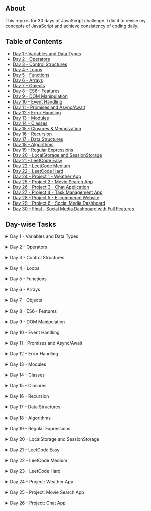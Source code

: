 ## About

This repo is for 30 days of JavaScript challenge. I did it to revise my concepts of JavaScript and achieve consistency of coding daily.

## Table of Contents

- [Day 1 - Variables and Data Types](#Day1)
- [Day 2 - Operators](#Day2)
- [Day 3 - Control Structures](#Day3)
- [Day 4 - Loops](#Day4)
- [Day 5 - Functions](#Day5)
- [Day 6 - Arrays](#Day6)
- [Day 7 - Objects](#Day7)
- [Day 8 - ES6+ Features](#Day8)
- [Day 9 - DOM Manipulation](#Day9)
- [Day 10 - Event Handling](#Day10)
- [Day 11 - Promises and Async/Await](#Day11)
- [Day 12 - Error Handling](#Day12)
- [Day 13 - Modules](#Day13)
- [Day 14 - Classes](#Day14)
- [Day 15 - Closures & Memoization](#Day15)
- [Day 16 - Recursion](#Day16)
- [Day 17 - Data Structures](#Day17)
- [Day 18 - Algorithms](#Day18)
- [Day 19 - Regular Expressions](#Day19)
- [Day 20 - LocalStorage and SessionStorage](#Day20)
- [Day 21 - LeetCode Easy](#Day21)
- [Day 22 - LeetCode Medium](#Day22)
- [Day 22 - LeetCode Hard](#Day23)
- [Day 24 - Project 1 - Weather App](#Day24)
- [Day 25 - Project 2 - Movie Search App](#Day25)
- [Day 26 - Project 3 - Chat Application](#Day26)
- [Day 27 - Project 4 - Task Management App](#Day27)
- [Day 28 - Project 5 - E-commerce Website](#Day28)
- [Day 29 - Project 6 - Social Media Dashboard](#Day29)
- [Day 30 - Final - Social Media Dashboard with Full Features](#Day30)

## Day-wise Tasks

<!-- DAY 1 -->
<details id="Day1">
  <summary>Day 1 - Variables and Data Types</summary>
  <div class="redactor-styles" id="learnyst-content">
   <h3 id="day-1-variables-and-data-types">Day 1: Variables and Data Types</h3> 
   <h4 id="tasks-activities-">Tasks/Activities:</h4> 
   <p><strong>Activity 1: Variable Declaration</strong></p> 
   <ul> 
    <li><strong>Task 1:</strong> Declare a variable using <code>var</code>, assign it a number, and log the value to the console.</li> 
    <li><strong>Task 2:</strong> Declare a variable using <code>let</code>, assign it a string, and log the value to the console.</li> 
   </ul> 
   <p><strong>Activity 2: Constant Declaration</strong></p> 
   <ul> 
    <li><strong>Task 3:</strong> Declare a variable using <code>const</code>, assign it a boolean value, and log the value to the console.</li> 
   </ul> 
   <p><strong>Activity 3: Data Types</strong></p> 
   <ul> 
    <li><strong>Task 4:</strong> Create variables of different data types (number, string, boolean, object, array) and log each variable's type using the <code>typeof</code> operator.</li> 
   </ul> 
   <p><strong>Activity 4: Reassigning Variables</strong></p> 
   <ul> 
    <li><strong>Task 5:</strong> Declare a variable using <code>let</code>, assign it an initial value, reassign a new value, and log both values to the console.</li> 
   </ul> 
   <p><strong>Activity 5: Understanding <code>const</code></strong></p> 
   <ul> 
    <li><strong>Task 6:</strong> Try reassigning a variable declared with <code>const</code> and observe the error.</li> 
   </ul> 
   <h4 id="feature-request-">Feature Request:</h4> 
   <ol> 
    <li><strong>Variable Types Console Log</strong>: Write a script that declares variables of different data types and logs both the value and type of each variable to the console.</li> 
    <li><strong>Reassignment Demo</strong>: Create a script that demonstrates the difference in behavior between <code>let</code> and <code>const</code> when it comes to reassignment.</li> 
   </ol> 
   <h4 id="achievement-">Achievement:</h4> 
   <p>By the end of these activities, you will:</p> 
   <ul> 
    <li>Know how to declare variables using <code>var</code>, <code>let</code>, and <code>const</code>.</li> 
    <li>Understand the different data types in JavaScript.</li> 
    <li>Be able to use the <code>typeof</code> operator to identify the data type of a variable.</li> 
    <li>Understand the concept of variable reassignment and the immutability of <code>const</code> variables.</li> 
   </ul>
  </div>
</details>

<br>

<!-- DAY 2 -->
<details id="Day2">
<summary> Day 2 - Operators</summary>
<div class="redactor-styles" id="learnyst-content">
   <h3 id="day-2-operators">Day 2: Operators</h3> 
   <h4 id="tasks-activities-">Tasks/Activities:</h4> 
   <p><strong>Activity 1: Arithmetic Operations</strong></p> 
   <ul> 
    <li><strong>Task 1:</strong> Write a program to add two numbers and log the result to the console.</li> 
    <li><strong>Task 2:</strong> Write a program to subtract two numbers and log the result to the console.</li> 
    <li><strong>Task 3:</strong> Write a program to multiply two numbers and log the result to the console.</li> 
    <li><strong>Task 4:</strong> Write a program to divide two numbers and log the result to the console.</li> 
    <li><strong>Task 5:</strong> Write a program to find the remainder when one number is divided by another and log the result to the console.</li> 
   </ul> 
   <p><strong>Activity 2: Assignment Operators</strong></p> 
   <ul> 
    <li><strong>Task 6:</strong> Use the <code>+=</code> operator to add a number to a variable and log the result to the console.</li> 
    <li><strong>Task 7:</strong> Use the <code>-=</code> operator to subtract a number from a variable and log the result to the console.</li> 
   </ul> 
   <p><strong>Activity 3: Comparison Operators</strong></p> 
   <ul> 
    <li><strong>Task 8:</strong> Write a program to compare two numbers using <code>&gt;</code> and <code>&lt;</code> and log the result to the console.</li> 
    <li><strong>Task 9:</strong> Write a program to compare two numbers using <code>&gt;=</code> and <code>&lt;=</code> and log the result to the console.</li> 
    <li><strong>Task 10:</strong> Write a program to compare two numbers using <code>==</code> and <code>===</code> and log the result to the console.</li> 
   </ul> 
   <p><strong>Activity 4: Logical Operators</strong></p> 
   <ul> 
    <li><strong>Task 11:</strong> Write a program that uses the <code>&amp;&amp;</code> operator to combine two conditions and log the result to the console.</li> 
    <li><strong>Task 12:</strong> Write a program that uses the <code>||</code> operator to combine two conditions and log the result to the console.</li> 
    <li><strong>Task 13:</strong> Write a program that uses the <code>!</code> operator to negate a condition and log the result to the console.</li> 
   </ul> 
   <p><strong>Activity 5: Ternary Operator</strong></p> 
   <ul> 
    <li><strong>Task 14:</strong> Write a program that uses the ternary operator to check if a number is positive or negative and log the result to the console.</li> 
   </ul> 
   <h4 id="feature-request-">Feature Request:</h4> 
   <ol> 
    <li><strong>Arithmetic Operations Script</strong>: Write a script that performs basic arithmetic operations (addition, subtraction, multiplication, division, remainder) on two numbers and logs the results.</li> 
    <li><strong>Comparison and Logical Operators Script</strong>: Create a script that compares two numbers using different comparison operators and combines conditions using logical operators, logging the results.</li> 
    <li><strong>Ternary Operator Script</strong>: Write a script that uses the ternary operator to determine if a number is positive or negative and logs the result.</li> 
   </ol> 
   <h4 id="achievement-">Achievement:</h4> 
   <p>By the end of these activities, students will:</p> 
   <ul> 
    <li>Understand and use arithmetic operators to perform basic calculations.</li> 
    <li>Use assignment operators to modify variable values.</li> 
    <li>Compare values using comparison operators.</li> 
    <li>Combine conditions using logical operators.</li> 
    <li>Use the ternary operator for concise conditional expressions.</li> 
   </ul>
  </div>
  </details>

<br>

<!-- DAY 3 -->
<details id="Day3">
<summary> Day 3 - Control Structures</summary>
<div class="redactor-styles" id="learnyst-content">
   <h3 id="day-3-control-structures">Day 3: Control Structures</h3> 
   <h4 id="tasks-activities-">Tasks/Activities:</h4> 
   <p><strong>Activity 1: If-Else Statements</strong></p> 
   <ul> 
    <li><strong>Task 1:</strong> Write a program to check if a number is positive, negative, or zero, and log the result to the console.</li> 
    <li><strong>Task 2:</strong> Write a program to check if a person is eligible to vote (age &gt;= 18) and log the result to the console.</li> 
   </ul> 
   <p><strong>Activity 2: Nested If-Else Statements</strong></p> 
   <ul> 
    <li><strong>Task 3:</strong> Write a program to find the largest of three numbers using nested if-else statements.</li> 
   </ul> 
   <p><strong>Activity 3: Switch Case</strong></p> 
   <ul> 
    <li><strong>Task 4:</strong> Write a program that uses a switch case to determine the day of the week based on a number (1-7) and log the day name to the console.</li> 
    <li><strong>Task 5:</strong> Write a program that uses a switch case to assign a grade ('A', 'B', 'C', 'D', 'F') based on a score and log the grade to the console.</li> 
   </ul> 
   <p><strong>Activity 4: Conditional (Ternary) Operator</strong></p> 
   <ul> 
    <li><strong>Task 6:</strong> Write a program that uses the ternary operator to check if a number is even or odd and log the result to the console.</li> 
   </ul> 
   <p><strong>Activity 5: Combining Conditions</strong></p> 
   <ul> 
    <li><strong>Task 7:</strong> Write a program to check if a year is a leap year using multiple conditions (divisible by 4, but not 100 unless also divisible by 400) and log the result to the console.</li> 
   </ul> 
   <h4 id="feature-request-">Feature Request:</h4> 
   <ol> 
    <li><strong>Number Check Script</strong>: Write a script that checks if a number is positive, negative, or zero using if-else statements and logs the result.</li> 
    <li><strong>Voting Eligibility Script</strong>: Create a script to check if a person is eligible to vote based on their age and log the result.</li> 
    <li><strong>Day of the Week Script</strong>: Write a script that uses a switch case to determine the day of the week based on a number (1-7) and logs the day name.</li> 
    <li><strong>Grade Assignment Script</strong>: Create a script that uses a switch case to assign a grade based on a score and logs the grade.</li> 
    <li><strong>Leap Year Check Script</strong>: Write a script that checks if a year is a leap year using multiple conditions and logs the result.</li> 
   </ol> 
   <h4 id="achievement-">Achievement:</h4> 
   <p>By the end of these activities, students will:</p> 
   <ul> 
    <li>Implement and understand basic if-else control flow.</li> 
    <li>Use nested if-else statements to handle multiple conditions.</li> 
    <li>Utilize switch cases for control flow based on specific values.</li> 
    <li>Apply the ternary operator for concise condition checking.</li> 
    <li>Combine multiple conditions to solve more complex problems.</li> 
   </ul>
   <p></p>
  </div>
  </details>

<br>

  <!-- day 4 -->
<details id="Day4">
<summary> Day 4 - Loops</summary>

<div>
   <h3 id="day-4-loops">Day 4: Loops</h3> 
   <h4 id="tasks-activities-">Tasks/Activities:</h4> 
   <p><strong>Activity 1: For Loop</strong></p> 
   <ul> 
    <li><strong>Task 1:</strong> Write a program to print numbers from 1 to 10 using a for loop.</li> 
    <li><strong>Task 2:</strong> Write a program to print the multiplication table of 5 using a for loop.</li> 
   </ul> 
   <p><strong>Activity 2: While Loop</strong></p> 
   <ul> 
    <li><strong>Task 3:</strong> Write a program to calculate the sum of numbers from 1 to 10 using a while loop.</li> 
    <li><strong>Task 4:</strong> Write a program to print numbers from 10 to 1 using a while loop.</li> 
   </ul> 
   <p><strong>Activity 3: Do...While Loop</strong></p> 
   <ul> 
    <li><strong>Task 5:</strong> Write a program to print numbers from 1 to 5 using a do...while loop.</li> 
    <li><strong>Task 6:</strong> Write a program to calculate the factorial of a number using a do...while loop.</li> 
   </ul> 
   <p><strong>Activity 4: Nested Loops</strong></p> 
   <ul> 
    <li><strong>Task 7:</strong> Write a program to print a pattern using nested for loops:<code> </code></li> 
   </ul>
   <p>(ignore color)</p>
   <figure>
    <img src="./rsrc/Screenshot_2024-07-10_at_3.20.39 PM.png" id="826" data-image="826">
   </figure> 
   <p><strong>Activity 5: Loop Control Statements</strong></p> 
   <ul> 
    <li><strong>Task 8:</strong> Write a program to print numbers from 1 to 10, but skip the number 5 using the <code>continue</code> statement.</li> 
    <li><strong>Task 9:</strong> Write a program to print numbers from 1 to 10, but stop the loop when the number is 7 using the <code>break</code> statement.</li> 
   </ul> 
   <h4 id="feature-request-">Feature Request:</h4> 
   <ol> 
    <li><strong>Number Printing Script</strong>: Write a script that prints numbers from 1 to 10 using a for loop and a while loop.</li> 
    <li><strong>Multiplication Table Script</strong>: Create a script that prints the multiplication table of 5 using a for loop.</li> 
    <li><strong>Pattern Printing Script</strong>: Write a script that prints a pattern of stars using nested loops.</li> 
    <li><strong>Sum Calculation Script</strong>: Write a script that calculates the sum of numbers from 1 to 10 using a while loop.</li> 
    <li><strong>Factorial Calculation Script</strong>: Create a script that calculates the factorial of a number using a do...while loop.</li> 
   </ol> 
   <h4 id="achievement-">Achievement:</h4> 
   <p>By the end of these activities, students will:</p> 
   <ul> 
    <li>Understand and use for loops to iterate over a sequence of numbers.</li> 
    <li>Utilize while loops for iteration based on a condition.</li> 
    <li>Apply do...while loops to ensure the loop body is executed at least once.</li> 
    <li>Implement nested loops to solve more complex problems.</li> 
    <li>Use loop control statements (<code>break</code> and <code>continue</code>) to control the flow of loops.</li> 
   </ul>
  </div>
  </details>

<br>

<!-- day 5 -->
<details id="Day5">
  <summary>Day 5 - Functions</summary>
  <div>
   <h3 id="day-5-functions">Day 5: Functions</h3> 
   <h4 id="tasks-activities-">Tasks/Activities:</h4> 
   <p><strong>Activity 1: Function Declaration</strong></p> 
   <ul> 
    <li><strong>Task 1:</strong> Write a function to check if a number is even or odd and log the result to the console.</li> 
    <li><strong>Task 2:</strong> Write a function to calculate the square of a number and return the result.</li> 
   </ul> 
   <p><strong>Activity 2: Function Expression</strong></p> 
   <ul> 
    <li><strong>Task 3:</strong> Write a function expression to find the maximum of two numbers and log the result to the console.</li> 
    <li><strong>Task 4:</strong> Write a function expression to concatenate two strings and return the result.</li> 
   </ul> 
   <p><strong>Activity 3: Arrow Functions</strong></p> 
   <ul> 
    <li><strong>Task 5:</strong> Write an arrow function to calculate the sum of two numbers and return the result.</li> 
    <li><strong>Task 6:</strong> Write an arrow function to check if a string contains a specific character and return a boolean value.</li> 
   </ul> 
   <p><strong>Activity 4: Function Parameters and Default Values</strong></p> 
   <ul> 
    <li><strong>Task 7:</strong> Write a function that takes two parameters and returns their product. Provide a default value for the second parameter.</li> 
    <li><strong>Task 8:</strong> Write a function that takes a person's name and age and returns a greeting message. Provide a default value for the age.</li> 
   </ul> 
   <p><strong>Activity 5: Higher-Order Functions</strong></p> 
   <ul> 
    <li><strong>Task 9:</strong> Write a higher-order function that takes a function and a number, and calls the function that many times.</li> 
    <li><strong>Task 10:</strong> Write a higher-order function that takes two functions and a value, applies the first function to the value, and then applies the second function to the result.</li> 
   </ul> 
   <h4 id="feature-request-">Feature Request:</h4> 
   <ol> 
    <li><strong>Even or Odd Function Script</strong>: Write a script that includes a function to check if a number is even or odd and logs the result.</li> 
    <li><strong>Square Calculation Function Script</strong>: Create a script that includes a function to calculate the square of a number and returns the result.</li> 
    <li><strong>Concatenation Function Script</strong>: Write a script that includes a function expression to concatenate two strings and returns the result.</li> 
    <li><strong>Sum Calculation Arrow Function Script</strong>: Create a script that includes an arrow function to calculate the sum of two numbers and returns the result.</li> 
    <li><strong>Higher-Order Function Script</strong>: Write a script that includes a higher-order function to apply a given function multiple times.</li> 
   </ol> 
   <h4 id="achievement-">Achievement:</h4> 
   <p>By the end of these activities, students will:</p> 
   <ul> 
    <li>Understand and define functions using function declarations, expressions, and arrow functions.</li> 
    <li>Use function parameters and default values effectively.</li> 
    <li>Create and utilize higher-order functions.</li> 
    <li>Apply functions to solve common problems and perform calculations.</li> 
    <li>Enhance code reusability and organization using functions.</li> 
   </ul>
  </div>
</details>

<br>

<details id="Day6">
<summary>Day 6 - Arrays</summary>
<div>
   <h3 id="day-6-arrays">Day 6: Arrays</h3> 
   <h4 id="tasks-activities-">Tasks/Activities:</h4> 
   <p><strong>Activity 1: Array Creation and Access</strong></p> 
   <ul> 
    <li><strong>Task 1:</strong> Create an array of numbers from 1 to 5 and log the array to the console.</li> 
    <li><strong>Task 2:</strong> Access the first and last elements of the array and log them to the console.</li> 
   </ul> 
   <p><strong>Activity 2: Array Methods (Basic)</strong></p> 
   <ul> 
    <li><strong>Task 3:</strong> Use the <code>push</code> method to add a new number to the end of the array and log the updated array.</li> 
    <li><strong>Task 4:</strong> Use the <code>pop</code> method to remove the last element from the array and log the updated array.</li> 
    <li><strong>Task 5:</strong> Use the <code>shift</code> method to remove the first element from the array and log the updated array.</li> 
    <li><strong>Task 6:</strong> Use the <code>unshift</code> method to add a new number to the beginning of the array and log the updated array.</li> 
   </ul> 
   <p><strong>Activity 3: Array Methods (Intermediate)</strong></p> 
   <ul> 
    <li><strong>Task 7:</strong> Use the <code>map</code> method to create a new array where each number is doubled and log the new array.</li> 
    <li><strong>Task 8:</strong> Use the <code>filter</code> method to create a new array with only even numbers and log the new array.</li> 
    <li><strong>Task 9:</strong> Use the <code>reduce</code> method to calculate the sum of all numbers in the array and log the result.</li> 
   </ul> 
   <p><strong>Activity 4: Array Iteration</strong></p> 
   <ul> 
    <li><strong>Task 10:</strong> Use a <code>for</code> loop to iterate over the array and log each element to the console.</li> 
    <li><strong>Task 11:</strong> Use the <code>forEach</code> method to iterate over the array and log each element to the console.</li> 
   </ul> 
   <p><strong>Activity 5: Multi-dimensional Arrays</strong></p> 
   <ul> 
    <li><strong>Task 12:</strong> Create a two-dimensional array (matrix) and log the entire array to the console.</li> 
    <li><strong>Task 13:</strong> Access and log a specific element from the two-dimensional array.</li> 
   </ul> 
   <h4 id="feature-request-">Feature Request:</h4> 
   <ol> 
    <li><strong>Array Manipulation Script</strong>: Write a script that demonstrates the creation of an array, adding and removing elements using <code>push</code>, <code>pop</code>, <code>shift</code>, and <code>unshift</code> methods.</li> 
    <li><strong>Array Transformation Script</strong>: Create a script that uses <code>map</code>, <code>filter</code>, and <code>reduce</code> methods to transform and aggregate array data.</li> 
    <li><strong>Array Iteration Script</strong>: Write a script that iterates over an array using both <code>for</code> loop and <code>forEach</code> method and logs each element.</li> 
    <li><strong>Two-dimensional Array Script</strong>: Create a script that demonstrates the creation and manipulation of a two-dimensional array.</li> 
   </ol> 
   <h4 id="achievement-">Achievement:</h4> 
   <p>By the end of these activities, students will:</p> 
   <ul> 
    <li>Create and manipulate arrays using various methods.</li> 
    <li>Transform and aggregate array data using <code>map</code>, <code>filter</code>, and <code>reduce</code>.</li> 
    <li>Iterate over arrays using loops and iteration methods.</li> 
    <li>Understand and work with multi-dimensional arrays.</li> 
   </ul>
  </div>
  </details>

<br>
  <!-- day 7 -->
  <details id="Day7">
    <summary>Day 7 - Objects</summary>
    <div>
   <h3 id="day-7-objects">Day 7: Objects</h3> 
   <h4 id="tasks-activities-">Tasks/Activities:</h4> 
   <p><strong>Activity 1: Object Creation and Access</strong></p> 
   <ul> 
    <li><strong>Task 1:</strong> Create an object representing a book with properties like title, author, and year, and log the object to the console.</li> 
    <li><strong>Task 2:</strong> Access and log the title and author properties of the book object.</li> 
   </ul> 
   <p><strong>Activity 2: Object Methods</strong></p> 
   <ul> 
    <li><strong>Task 3:</strong> Add a method to the book object that returns a string with the book's title and author, and log the result of calling this method.</li> 
    <li><strong>Task 4:</strong> Add a method to the book object that takes a parameter (year) and updates the book's year property, then log the updated object.</li> 
   </ul> 
   <p><strong>Activity 3: Nested Objects</strong></p> 
   <ul> 
    <li><strong>Task 5:</strong> Create a nested object representing a library with properties like name and books (an array of book objects), and log the library object to the console.</li> 
    <li><strong>Task 6:</strong> Access and log the name of the library and the titles of all the books in the library.</li> 
   </ul> 
   <p><strong>Activity 4: The <code>this</code> Keyword</strong></p> 
   <ul> 
    <li><strong>Task 7:</strong> Add a method to the book object that uses the <code>this</code> keyword to return a string with the book's title and year, and log the result of calling this method.</li> 
   </ul> 
   <p><strong>Activity 5: Object Iteration</strong></p> 
   <ul> 
    <li><strong>Task 8:</strong> Use a <code>for...in</code> loop to iterate over the properties of the book object and log each property and its value.</li> 
    <li><strong>Task 9:</strong> Use <code>Object.keys</code> and <code>Object.values</code> methods to log all the keys and values of the book object.</li> 
   </ul> 
   <h4 id="feature-request-">Feature Request:</h4> 
   <ol> 
    <li><strong>Book Object Script</strong>: Write a script that creates a book object, adds methods to it, and logs its properties and method results.</li> 
    <li><strong>Library Object Script</strong>: Create a script that defines a library object containing an array of book objects and logs the library's details.</li> 
    <li><strong>Object Iteration Script</strong>: Write a script that demonstrates iterating over an object's properties using <code>for...in</code> loop and <code>Object.keys</code>/<code>Object.values</code>.</li> 
   </ol> 
   <h4 id="achievement-">Achievement:</h4> 
   <p>By the end of these activities, students will:</p> 
   <ul> 
    <li>Create and manipulate objects with properties and methods.</li> 
    <li>Understand and use the <code>this</code> keyword in object methods.</li> 
    <li>Work with nested objects and arrays of objects.</li> 
    <li>Iterate over an object's properties using loops and built-in methods.</li> 
   </ul>
  </div>
  </details>

  <br>
<!-- Day 8 -->
  <details id="Day8">
  <summary> Day 8 - ES6+ Features</summary>
  <div>
   <h3 id="day-8-es6-features">Day 8: ES6+ Features</h3> 
   <h4 id="tasks-activities-">Tasks/Activities:</h4> 
   <p><strong>Activity 1: Template Literals</strong></p> 
   <ul> 
    <li><strong>Task 1:</strong> Use template literals to create a string that includes variables for a person's name and age, and log the string to the console.</li> 
    <li><strong>Task 2:</strong> Create a multi-line string using template literals and log it to the console.</li> 
   </ul> 
   <p><strong>Activity 2: Destructuring</strong></p> 
   <ul> 
    <li><strong>Task 3:</strong> Use array destructuring to extract the first and second elements from an array of numbers and log them to the console.</li> 
    <li><strong>Task 4:</strong> Use object destructuring to extract the title and author from a book object and log them to the console.</li> 
   </ul> 
   <p><strong>Activity 3: Spread and Rest Operators</strong></p> 
   <ul> 
    <li><strong>Task 5:</strong> Use the spread operator to create a new array that includes all elements of an existing array plus additional elements, and log the new array to the console.</li> 
    <li><strong>Task 6:</strong> Use the rest operator in a function to accept an arbitrary number of arguments, sum them, and return the result.</li> 
   </ul> 
   <p><strong>Activity 4: Default Parameters</strong></p> 
   <ul> 
    <li><strong>Task 7:</strong> Write a function that takes two parameters and returns their product, with the second parameter having a default value of 1. Log the result of calling this function with and without the second parameter.</li> 
   </ul> 
   <p><strong>Activity 5: Enhanced Object Literals</strong></p> 
   <ul> 
    <li><strong>Task 8:</strong> Use enhanced object literals to create an object with methods and properties, and log the object to the console.</li> 
    <li><strong>Task 9:</strong> Create an object with computed property names based on variables and log the object to the console.</li> 
   </ul> 
   <h4 id="feature-request-">Feature Request:</h4> 
   <ol> 
    <li><strong>Template Literals Script</strong>: Write a script that demonstrates the use of template literals to create and log strings with embedded variables and multi-line strings.</li> 
    <li><strong>Destructuring Script</strong>: Create a script that uses array and object destructuring to extract values and log them.</li> 
    <li><strong>Spread and Rest Operators Script</strong>: Write a script that demonstrates the use of the spread operator to combine arrays and the rest operator to handle multiple function arguments.</li> 
    <li><strong>Default Parameters Script</strong>: Create a script that defines a function with default parameters and logs the results of calling it with different arguments.</li> 
    <li><strong>Enhanced Object Literals Script</strong>: Write a script that uses enhanced object literals to create and log an object with methods and computed property names.</li> 
   </ol> 
   <h4 id="achievement-">Achievement:</h4> 
   <p>By the end of these activities, students will:</p> 
   <ul> 
    <li>Understand and use template literals for string interpolation and multi-line strings.</li> 
    <li>Apply destructuring to extract values from arrays and objects.</li> 
    <li>Utilize spread and rest operators for array manipulation and function arguments.</li> 
    <li>Define functions with default parameters.</li> 
    <li>Create objects using enhanced object literals, including methods and computed property names.</li> 
   </ul>
  </div>
  </details>

<!-- day 9 -->
<br>
<details id="Day9">
<summary>Day 9 - DOM Manipulation</summary>
<div>
   <h3>Day 9: DOM Manipulation</h3> 
   <h4>Tasks/Activities:</h4> 
   <p><strong>Activity 1: Selecting and Manipulating Elements</strong></p> 
   <ul> 
    <li><strong>Task 1:</strong> Select an HTML element by its ID and change its text content.</li> 
    <li><strong>Task 2:</strong> Select an HTML element by its class and change its background color.</li> 
   </ul> 
   <p><strong>Activity 2: Creating and Appending Elements</strong></p> 
   <ul> 
    <li><strong>Task 3:</strong> Create a new <code>div</code> element with some text content and append it to the body.</li> 
    <li><strong>Task 4:</strong> Create a new <code>li</code> element and add it to an existing <code>ul</code> list.</li> 
   </ul> 
   <p><strong>Activity 3: Removing Elements</strong></p> 
   <ul> 
    <li><strong>Task 5:</strong> Select an HTML element and remove it from the DOM.</li> 
    <li><strong>Task 6:</strong> Remove the last child of a specific HTML element.</li> 
   </ul> 
   <p><strong>Activity 4: Modifying Attributes and Classes</strong></p> 
   <ul> 
    <li><strong>Task 7:</strong> Select an HTML element and change one of its attributes (e.g., <code>src</code> of an <code>img</code> tag).</li> 
    <li><strong>Task 8:</strong> Add and remove a CSS class to/from an HTML element.</li> 
   </ul> 
   <p><strong>Activity 5: Event Handling</strong></p> 
   <ul> 
    <li><strong>Task 9:</strong> Add a click event listener to a button that changes the text content of a paragraph.</li> 
    <li><strong>Task 10:</strong> Add a mouseover event listener to an element that changes its border color.</li> 
   </ul> 
   <h4 id="feature-request-">Feature Request:</h4> 
   <ol> 
    <li><strong>Text Content Manipulation Script</strong>: Write a script that selects an HTML element by its ID and changes its text content.</li> 
    <li><strong>Element Creation Script</strong>: Create a script that demonstrates creating a new <code>div</code> element and appending it to the body.</li> 
    <li><strong>Element Removal Script</strong>: Write a script that selects an HTML element and removes it from the DOM.</li> 
    <li><strong>Attribute Modification Script</strong>: Create a script that changes the attributes of an HTML element.</li> 
    <li><strong>Event Handling Script</strong>: Write a script that adds event listeners to HTML elements to change their content or style based on user interactions.</li> 
   </ol> 
   <h4 id="achievement-">Achievement:</h4> 
   <p>By the end of these activities, students will:</p> 
   <ul> 
    <li>Select and manipulate DOM elements using JavaScript.</li> 
    <li>Create and append new elements to the DOM.</li> 
    <li>Remove elements from the DOM.</li> 
    <li>Modify attributes and classes of HTML elements.</li> 
    <li>Add and handle events to make web pages interactive.</li> 
   </ul>
  </div>
</details>

<br>

<!-- Day 10 -->
<details id="Day10">
<summary>Day 10 - Event Handling</summary>
<div>
   <h3 id="day-10-event-handling">Day 10: Event Handling</h3> 
   <h4 id="tasks-activities-">Tasks/Activities:</h4> 
   <p><strong>Activity 1: Basic Event Handling</strong></p> 
   <ul> 
    <li><strong>Task 1:</strong> Add a click event listener to a button that changes the text content of a paragraph.</li> 
    <li><strong>Task 2:</strong> Add a double-click event listener to an image that toggles its visibility.</li> 
   </ul> 
   <p><strong>Activity 2: Mouse Events</strong></p> 
   <ul> 
    <li><strong>Task 3:</strong> Add a mouseover event listener to an element that changes its background color.</li> 
    <li><strong>Task 4:</strong> Add a mouseout event listener to an element that resets its background color.</li> 
   </ul> 
   <p><strong>Activity 3: Keyboard Events</strong></p> 
   <ul> 
    <li><strong>Task 5:</strong> Add a keydown event listener to an input field that logs the key pressed to the console.</li> 
    <li><strong>Task 6:</strong> Add a keyup event listener to an input field that displays the current value in a paragraph.</li> 
   </ul> 
   <p><strong>Activity 4: Form Events</strong></p> 
   <ul> 
    <li><strong>Task 7:</strong> Add a submit event listener to a form that prevents the default submission and logs the form data to the console.</li> 
    <li><strong>Task 8:</strong> Add a change event listener to a select dropdown that displays the selected value in a paragraph.</li> 
   </ul> 
   <p><strong>Activity 5: Event Delegation</strong></p> 
   <ul> 
    <li><strong>Task 9:</strong> Add a click event listener to a list that logs the text content of the clicked list item using event delegation.</li> 
    <li><strong>Task 10:</strong> Add an event listener to a parent element that listens for events from dynamically added child elements.</li> 
   </ul> 
   <h4 id="feature-request-">Feature Request:</h4> 
   <ol> 
    <li><strong>Click Event Script</strong>: Write a script that adds a click event listener to a button to change the text content of a paragraph.</li> 
    <li><strong>Mouse Events Script</strong>: Create a script that handles mouseover and mouseout events to change the background color of an element.</li> 
    <li><strong>Keyboard Events Script</strong>: Write a script that logs key presses and displays input field values using keydown and keyup event listeners.</li> 
    <li><strong>Form Events Script</strong>: Create a script that handles form submission and change events on a select dropdown.</li> 
    <li><strong>Event Delegation Script</strong>: Write a script that demonstrates event delegation by handling events on dynamically added child elements.</li> 
   </ol> 
   <h4 id="achievement-">Achievement:</h4> 
   <p>By the end of these activities, students will:</p> 
   <ul> 
    <li>Add and handle basic events like click, double-click, mouseover, mouseout, keydown, and keyup.</li> 
    <li>Understand and handle form events.</li> 
    <li>Implement event delegation to manage events on dynamically added elements.</li> 
    <li>Make web pages interactive by responding to various user actions.</li> 
   </ul>
  </div>
</details>

<br>

<!-- day 11 -->
<details id="Day11">
<summary>Day 11 - Promises and Async/Await</summary>
<div>
   <h3 id="day-11-promises-and-async-await">Day 11: Promises and Async/Await</h3> 
   <h4 id="tasks-activities-">Tasks/Activities:</h4> 
   <p><strong>Activity 1: Understanding Promises</strong></p> 
   <ul> 
    <li><strong>Task 1:</strong> Create a promise that resolves with a message after a 2-second timeout and log the message to the console.</li> 
    <li><strong>Task 2:</strong> Create a promise that rejects with an error message after a 2-second timeout and handle the error using <code>.catch()</code>.</li> 
   </ul> 
   <p><strong>Activity 2: Chaining Promises</strong></p> 
   <ul> 
    <li><strong>Task 3:</strong> Create a sequence of promises that simulate fetching data from a server. Chain the promises to log messages in a specific order.</li> 
   </ul> 
   <p><strong>Activity 3: Using Async/Await</strong></p> 
   <ul> 
    <li><strong>Task 4:</strong> Write an async function that waits for a promise to resolve and then logs the resolved value.</li> 
    <li><strong>Task 5:</strong> Write an async function that handles a rejected promise using try-catch and logs the error message.</li> 
   </ul> 
   <p><strong>Activity 4: Fetching Data from an API</strong></p> 
   <ul> 
    <li><strong>Task 6:</strong> Use the <code>fetch</code> API to get data from a public API and log the response data to the console using promises.</li> 
    <li><strong>Task 7:</strong> Use the <code>fetch</code> API to get data from a public API and log the response data to the console using async/await.</li> 
   </ul> 
   <p><strong>Activity 5: Concurrent Promises</strong></p> 
   <ul> 
    <li><strong>Task 8:</strong> Use <code>Promise.all</code> to wait for multiple promises to resolve and then log all their values.</li> 
    <li><strong>Task 9:</strong> Use <code>Promise.race</code> to log the value of the first promise that resolves among multiple promises.</li> 
   </ul> 
   <h4 id="feature-request-">Feature Request:</h4> 
   <ol> 
    <li><strong>Promise Creation Script</strong>: Write a script that demonstrates creating and handling promises, including both resolved and rejected states.</li> 
    <li><strong>Promise Chaining Script</strong>: Create a script that chains multiple promises and logs messages in a specific sequence.</li> 
    <li><strong>Async/Await Script</strong>: Write a script that uses async/await to handle promises and includes error handling with try-catch.</li> 
    <li><strong>API Fetch Script</strong>: Create a script that fetches data from a public API using both promises and async/await, and logs the response data.</li> 
    <li><strong>Concurrent Promises Script</strong>: Write a script that uses <code>Promise.all</code> and <code>Promise.race</code> to handle multiple promises concurrently and logs the results.</li> 
   </ol> 
   <h4 id="achievement-">Achievement:</h4> 
   <p>By the end of these activities, students will:</p> 
   <ul> 
    <li>Understand and create promises, including handling resolved and rejected states.</li> 
    <li>Chain multiple promises to perform sequential asynchronous operations.</li> 
    <li>Use async/await to handle asynchronous code more readably.</li> 
    <li>Fetch data from public APIs using both promises and async/await.</li> 
    <li>Manage multiple concurrent promises using <code>Promise.all</code> and <code>Promise.race</code>.</li> 
   </ul>
  </div>
  </details>

<br>
<!-- day 12 -->
<details id="Day12">
<summary>Day 12 - Error Handling</summary>
<div class="redactor-styles" id="learnyst-content">
   <h3 id="day-12-error-handling">Day 12: Error Handling</h3> 
   <h4 id="tasks-activities-">Tasks/Activities:</h4> 
   <p><strong>Activity 1: Basic Error Handling with Try-Catch</strong></p> 
   <ul> 
    <li><strong>Task 1:</strong> Write a function that intentionally throws an error and use a try-catch block to handle the error and log an appropriate message to the console.</li> 
    <li><strong>Task 2:</strong> Create a function that divides two numbers and throws an error if the denominator is zero. Use a try-catch block to handle this error.</li> 
   </ul> 
   <p><strong>Activity 2: Finally Block</strong></p> 
   <ul> 
    <li><strong>Task 3:</strong> Write a script that includes a try-catch block and a finally block. Log messages in the try, catch, and finally blocks to observe the execution flow.</li> 
   </ul> 
   <p><strong>Activity 3: Custom Error Objects</strong></p> 
   <ul> 
    <li><strong>Task 4:</strong> Create a custom error class that extends the built-in Error class. Throw an instance of this custom error in a function and handle it using a try-catch block.</li> 
    <li><strong>Task 5:</strong> Write a function that validates user input (e.g., checking if a string is not empty) and throws a custom error if the validation fails. Handle the custom error using a try-catch block.</li> 
   </ul> 
   <p><strong>Activity 4: Error Handling in Promises</strong></p> 
   <ul> 
    <li><strong>Task 6:</strong> Create a promise that randomly resolves or rejects. Use <code>.catch()</code> to handle the rejection and log an appropriate message to the console.</li> 
    <li><strong>Task 7:</strong> Use try-catch within an async function to handle errors from a promise that randomly resolves or rejects, and log the error message.</li> 
   </ul> 
   <p><strong>Activity 5: Graceful Error Handling in Fetch</strong></p> 
   <ul> 
    <li><strong>Task 8:</strong> Use the <code>fetch</code> API to request data from an invalid URL and handle the error using <code>.catch()</code>. Log an appropriate error message to the console.</li> 
    <li><strong>Task 9:</strong> Use the <code>fetch</code> API to request data from an invalid URL within an async function and handle the error using try-catch. Log an appropriate error message.</li> 
   </ul> 
   <h4 id="feature-request-">Feature Request:</h4> 
   <ol> 
    <li><strong>Basic Error Handling Script</strong>: Write a script that demonstrates basic error handling using try-catch and finally blocks.</li> 
    <li><strong>Custom Error Script</strong>: Create a script that defines and throws custom errors, handling them with try-catch blocks.</li> 
    <li><strong>Promise Error Handling Script</strong>: Write a script that handles errors in promises using <code>.catch()</code> and try-catch within async functions.</li> 
    <li><strong>Fetch Error Handling Script</strong>: Create a script that handles errors when using the <code>fetch</code> API to request data from invalid URLs.</li> 
   </ol> 
   <h4 id="achievement-">Achievement:</h4> 
   <p>By the end of these activities, students will:</p> 
   <ul> 
    <li>Understand and implement basic error handling using try-catch blocks.</li> 
    <li>Use finally blocks to execute code regardless of the try-catch outcome.</li> 
    <li>Create and use custom error classes.</li> 
    <li>Handle errors in promises using <code>.catch()</code> and within async functions using try-catch.</li> 
    <li>Implement graceful error handling when making network requests with the <code>fetch</code> API.</li> 
   </ul>
  </div>
</details>

<br>
<details id="Day13">
<summary>Day 13 - Modules</summary>
<div class="redactor-styles" id="learnyst-content">
   <h3 id="day-13-modules">Day 13: Modules</h3> 
   <h4 id="tasks-activities-">Tasks/Activities:</h4> 
   <p><strong>Activity 1: Creating and Exporting Modules</strong></p> 
   <ul> 
    <li><strong>Task 1:</strong> Create a module that exports a function to add two numbers. Import and use this module in another script.</li> 
    <li><strong>Task 2:</strong> Create a module that exports an object representing a person with properties and methods. Import and use this module in another script.</li> 
   </ul> 
   <p><strong>Activity 2: Named and Default Exports</strong></p> 
   <ul> 
    <li><strong>Task 3:</strong> Create a module that exports multiple functions using named exports. Import and use these functions in another script.</li> 
    <li><strong>Task 4:</strong> Create a module that exports a single function using default export. Import and use this function in another script.</li> 
   </ul> 
   <p><strong>Activity 3: Importing Entire Modules</strong></p> 
   <ul> 
    <li><strong>Task 5:</strong> Create a module that exports multiple constants and functions. Import the entire module as an object in another script and use its properties.</li> 
   </ul> 
   <p><strong>Activity 4: Using Third-Party Modules</strong></p> 
   <ul> 
    <li><strong>Task 6:</strong> Install a third-party module (e.g., <code>lodash</code>) using npm. Import and use a function from this module in a script.</li> 
    <li><strong>Task 7:</strong> Install a third-party module (e.g., <code>axios</code>) using npm. Import and use this module to make a network request in a script.</li> 
   </ul> 
   <p><strong>Activity 5: Module Bundling (Optional)</strong></p> 
   <ul> 
    <li><strong>Task 8:</strong> Use a module bundler like Webpack or Parcel to bundle multiple JavaScript files into a single file. Write a script to demonstrate the bundling process.</li> 
   </ul> 
   <h4 id="feature-request-">Feature Request:</h4> 
   <ol> 
    <li><strong>Basic Module Script</strong>: Write a script that creates a module exporting a function and imports it in another script.</li> 
    <li><strong>Named and Default Exports Script</strong>: Create a script demonstrating both named and default exports and their usage.</li> 
    <li><strong>Third-Party Module Script</strong>: Write a script that installs, imports, and uses functions from third-party modules like <code>lodash</code> and <code>axios</code>.</li> 
    <li><strong>Module Bundling Script</strong>: Create a script demonstrating how to bundle JavaScript files using a module bundler (optional).</li> 
   </ol> 
   <h4 id="achievement-">Achievement:</h4> 
   <p>By the end of these activities, students will:</p> 
   <ul> 
    <li>Create and export functions, objects, and constants using modules.</li> 
    <li>Import modules using named and default imports.</li> 
    <li>Use third-party modules installed via npm.</li> 
    <li>Understand the basics of module bundling (optional).</li> 
   </ul>
  </div>
</details>

<br>

<!-- day 14 -->
<details id="Day14">
<summary>Day 14 - Classes</summary>
<div class="redactor-styles" id="learnyst-content">
   <h3 id="day-14-classes">Day 14: Classes</h3> 
   <h4 id="tasks-activities-">Tasks/Activities:</h4> 
   <p><strong>Activity 1: Class Definition</strong></p> 
   <ul> 
    <li><strong>Task 1:</strong> Define a class <code>Person</code> with properties <code>name</code> and <code>age</code>, and a method to return a greeting message. Create an instance of the class and log the greeting message.</li> 
    <li><strong>Task 2:</strong> Add a method to the <code>Person</code> class that updates the age property and logs the updated age.</li> 
   </ul> 
   <p><strong>Activity 2: Class Inheritance</strong></p> 
   <ul> 
    <li><strong>Task 3:</strong> Define a class <code>Student</code> that extends the <code>Person</code> class. Add a property <code>studentId</code> and a method to return the student ID. Create an instance of the <code>Student</code> class and log the student ID.</li> 
    <li><strong>Task 4:</strong> Override the greeting method in the <code>Student</code> class to include the student ID in the message. Log the overridden greeting message.</li> 
   </ul> 
   <p><strong>Activity 3: Static Methods and Properties</strong></p> 
   <ul> 
    <li><strong>Task 5:</strong> Add a static method to the <code>Person</code> class that returns a generic greeting message. Call this static method without creating an instance of the class and log the message.</li> 
    <li><strong>Task 6:</strong> Add a static property to the <code>Student</code> class to keep track of the number of students created. Increment this property in the constructor and log the total number of students.</li> 
   </ul> 
   <p><strong>Activity 4: Getters and Setters</strong></p> 
   <ul> 
    <li><strong>Task 7:</strong> Add a getter method to the <code>Person</code> class to return the full name (assume a <code>firstName</code> and <code>lastName</code> property). Create an instance and log the full name using the getter.</li> 
    <li><strong>Task 8:</strong> Add a setter method to the <code>Person</code> class to update the name properties (<code>firstName</code> and <code>lastName</code>). Update the name using the setter and log the updated full name.</li> 
   </ul> 
   <p><strong>Activity 5: Private Fields (Optional)</strong></p> 
   <ul> 
    <li><strong>Task 9:</strong> Define a class <code>Account</code> with private fields for <code>balance</code> and a method to deposit and withdraw money. Ensure that the balance can only be updated through these methods.</li> 
    <li><strong>Task 10:</strong> Create an instance of the <code>Account</code> class and test the deposit and withdraw methods, logging the balance after each operation.</li> 
   </ul> 
   <h4 id="feature-request-">Feature Request:</h4> 
   <ol> 
    <li><strong>Basic Class Script</strong>: Write a script that defines a <code>Person</code> class with properties and methods, creates instances, and logs messages.</li> 
    <li><strong>Class Inheritance Script</strong>: Create a script that defines a <code>Student</code> class extending <code>Person</code>, overrides methods, and logs the results.</li> 
    <li><strong>Static Methods and Properties Script</strong>: Write a script that demonstrates static methods and properties in classes.</li> 
    <li><strong>Getters and Setters Script</strong>: Create a script that uses getters and setters in a class.</li> 
    <li><strong>Private Fields Script</strong>: Write a script that defines a class with private fields and methods to manipulate these fields (optional).</li> 
   </ol> 
   <h4 id="achievement-">Achievement:</h4> 
   <p>By the end of these activities, students will:</p> 
   <ul> 
    <li>Define and use classes with properties and methods.</li> 
    <li>Implement inheritance to extend classes.</li> 
    <li>Utilize static methods and properties.</li> 
    <li>Apply getters and setters for encapsulation.</li> 
    <li>Understand and use private fields in classes (optional).</li> 
   </ul>
  </div>
  </details>

<br>
<!-- day 15 -->
<details id="Day15">
<summary>Day 15 - Closures</summary>
<div class="redactor-styles" id="learnyst-content">
   <h3 id="day-15-closures">Day 15: Closures</h3> 
   <h4 id="tasks-activities-">Tasks/Activities:</h4> 
   <p><strong>Activity 1: Understanding Closures</strong></p> 
   <ul> 
    <li><strong>Task 1:</strong> Write a function that returns another function, where the inner function accesses a variable from the outer function's scope. Call the inner function and log the result.</li> 
    <li><strong>Task 2:</strong> Create a closure that maintains a private counter. Implement functions to increment and get the current value of the counter.</li> 
   </ul> 
   <p><strong>Activity 2: Practical Closures</strong></p> 
   <ul> 
    <li><strong>Task 3:</strong> Write a function that generates unique IDs. Use a closure to keep track of the last generated ID and increment it with each call.</li> 
    <li><strong>Task 4:</strong> Create a closure that captures a user's name and returns a function that greets the user by name.</li> 
   </ul> 
   <p><strong>Activity 3: Closures in Loops</strong></p> 
   <ul> 
    <li><strong>Task 5:</strong> Write a loop that creates an array of functions. Each function should log its index when called. Use a closure to ensure each function logs the correct index.</li> 
   </ul> 
   <p><strong>Activity 4: Module Pattern</strong></p> 
   <ul> 
    <li><strong>Task 6:</strong> Use closures to create a simple module for managing a collection of items. Implement methods to add, remove, and list items.</li> 
   </ul> 
   <p><strong>Activity 5: Memoization</strong></p> 
   <ul> 
    <li><strong>Task 7:</strong> Write a function that memoizes the results of another function. Use a closure to store the results of previous computations.</li> 
    <li><strong>Task 8:</strong> Create a memoized version of a function that calculates the factorial of a number.</li> 
   </ul> 
   <h4 id="feature-request-">Feature Request:</h4> 
   <ol> 
    <li><strong>Basic Closure Script</strong>: Write a script that demonstrates a basic closure with a function returning another function that accesses the outer function's variable.</li> 
    <li><strong>Counter Closure Script</strong>: Create a script that uses a closure to maintain a private counter with increment and get functions.</li> 
    <li><strong>Unique ID Generator Script</strong>: Write a script that generates unique IDs using a closure to keep track of the last generated ID.</li> 
    <li><strong>Loop Closure Script</strong>: Create a script that demonstrates closures in loops to ensure functions log the correct index.</li> 
    <li><strong>Memoization Script</strong>: Write a script that memoizes the results of a function and demonstrates it with a factorial calculation.</li> 
   </ol> 
   <h4 id="achievement-">Achievement:</h4> 
   <p>By the end of these activities, students will:</p> 
   <ul> 
    <li>Understand and create closures in JavaScript.</li> 
    <li>Use closures to maintain private state and create encapsulated modules.</li> 
    <li>Apply closures in practical scenarios like generating unique IDs and memoization.</li> 
    <li>Use closures in loops to capture and use variables correctly.</li> 
   </ul>
  </div>
  </details>

<br>

<!-- day 16 -->
<details id="Day16">
<summary>Day 16 - Recursion</summary>
<div class="redactor-styles" id="learnyst-content">
   <h3 id="day-17-recursion">Day 16: Recursion</h3> 
   <h4 id="tasks-activities-">Tasks/Activities:</h4> 
   <p><strong>Activity 1: Basic Recursion</strong></p> 
   <ul> 
    <li><strong>Task 1:</strong> Write a recursive function to calculate the factorial of a number. Log the result for a few test cases.</li> 
    <li><strong>Task 2:</strong> Write a recursive function to calculate the nth Fibonacci number. Log the result for a few test cases.</li> 
   </ul> 
   <p><strong>Activity 2: Recursion with Arrays</strong></p> 
   <ul> 
    <li><strong>Task 3:</strong> Write a recursive function to find the sum of all elements in an array. Log the result for a few test cases.</li> 
    <li><strong>Task 4:</strong> Write a recursive function to find the maximum element in an array. Log the result for a few test cases.</li> 
   </ul> 
   <p><strong>Activity 3: String Manipulation with Recursion</strong></p> 
   <ul> 
    <li><strong>Task 5:</strong> Write a recursive function to reverse a string. Log the result for a few test cases.</li> 
    <li><strong>Task 6:</strong> Write a recursive function to check if a string is a palindrome. Log the result for a few test cases.</li> 
   </ul> 
   <p><strong>Activity 4: Recursive Search</strong></p> 
   <ul> 
    <li><strong>Task 7:</strong> Write a recursive function to perform a binary search on a sorted array. Log the index of the target element for a few test cases.</li> 
    <li><strong>Task 8:</strong> Write a recursive function to count the occurrences of a target element in an array. Log the result for a few test cases.</li> 
   </ul> 
   <p><strong>Activity 5: Tree Traversal (Optional)</strong></p> 
   <ul> 
    <li><strong>Task 9:</strong> Write a recursive function to perform an in-order traversal of a binary tree. Log the nodes as they are visited.</li> 
    <li><strong>Task 10:</strong> Write a recursive function to calculate the depth of a binary tree. Log the result for a few test cases.</li> 
   </ul> 
   <h4 id="feature-request-">Feature Request:</h4> 
   <ol> 
    <li><strong>Factorial and Fibonacci Script</strong>: Write a script that includes recursive functions to calculate the factorial and Fibonacci numbers.</li> 
    <li><strong>Array Recursion Script</strong>: Create a script that includes recursive functions to find the sum and maximum element of an array.</li> 
    <li><strong>String Recursion Script</strong>: Write a script that includes recursive functions to reverse a string and check if a string is a palindrome.</li> 
    <li><strong>Recursive Search Script</strong>: Create a script that includes recursive functions for binary search and counting occurrences in an array.</li> 
    <li><strong>Tree Traversal Script</strong>: Write a script that includes recursive functions for in-order traversal and depth calculation of a binary tree (optional).</li> 
   </ol> 
   <h4 id="achievement-">Achievement:</h4> 
   <p>By the end of these activities, students will:</p> 
   <ul> 
    <li>Understand and implement basic recursion.</li> 
    <li>Apply recursion to solve problems with arrays and strings.</li> 
    <li>Use recursion for searching and counting elements in arrays.</li> 
    <li>Perform tree traversal and calculate tree depth using recursion (optional).</li> 
   </ul>
  </div>
  </details>

<br>
<!-- day 17 -->
<details id="Day17">
<summary>Day 17 - Data Structures</summary>
<div class="redactor-styles" id="learnyst-content">
   <h3 id="day-17-data-structures">Day 17: Data Structures</h3> 
   <h4 id="tasks-activities-">Tasks/Activities:</h4> 
   <p><strong>Activity 1: Linked List</strong></p> 
   <ul> 
    <li><strong>Task 1:</strong> Implement a <code>Node</code> class to represent an element in a linked list with properties <code>value</code> and <code>next</code>.</li> 
    <li><strong>Task 2:</strong> Implement a <code>LinkedList</code> class with methods to add a node to the end, remove a node from the end, and display all nodes.</li> 
   </ul> 
   <p><strong>Activity 2: Stack</strong></p> 
   <ul> 
    <li><strong>Task 3:</strong> Implement a <code>Stack</code> class with methods <code>push</code> (add element), <code>pop</code> (remove element), and <code>peek</code> (view the top element).</li> 
    <li><strong>Task 4:</strong> Use the <code>Stack</code> class to reverse a string by pushing all characters onto the stack and then popping them off.</li> 
   </ul> 
   <p><strong>Activity 3: Queue</strong></p> 
   <ul> 
    <li><strong>Task 5:</strong> Implement a <code>Queue</code> class with methods <code>enqueue</code> (add element), <code>dequeue</code> (remove element), and <code>front</code> (view the first element).</li> 
    <li><strong>Task 6:</strong> Use the <code>Queue</code> class to simulate a simple printer queue where print jobs are added to the queue and processed in order.</li> 
   </ul> 
   <p><strong>Activity 4: Binary Tree</strong></p> 
   <ul> 
    <li><strong>Task 7:</strong> Implement a <code>TreeNode</code> class to represent a node in a binary tree with properties <code>value</code>, <code>left</code>, and <code>right</code>.</li> 
    <li><strong>Task 8:</strong> Implement a <code>BinaryTree</code> class with methods for inserting values and performing in-order traversal to display nodes.</li> 
   </ul> 
   <p><strong>Activity 5: Graph (Optional)</strong></p> 
   <ul> 
    <li><strong>Task 9:</strong> Implement a <code>Graph</code> class with methods to add vertices, add edges, and perform a breadth-first search (BFS).</li> 
    <li><strong>Task 10:</strong> Use the <code>Graph</code> class to represent a simple network and perform BFS to find the shortest path between two nodes.</li> 
   </ul> 
   <h4 id="feature-request-">Feature Request:</h4> 
   <ol> 
    <li><strong>Linked List Script</strong>: Write a script that implements a linked list with methods to add, remove, and display nodes.</li> 
    <li><strong>Stack Script</strong>: Create a script that implements a stack and uses it to reverse a string.</li> 
    <li><strong>Queue Script</strong>: Write a script that implements a queue and simulates a printer queue.</li> 
    <li><strong>Binary Tree Script</strong>: Create a script that implements a binary tree with insertion and in-order traversal methods.</li> 
    <li><strong>Graph Script</strong>: Write a script that implements a graph and performs breadth-first search (optional).</li> 
   </ol> 
   <h4 id="achievement-">Achievement:</h4> 
   <p>By the end of these activities, students will:</p> 
   <ul> 
    <li>Implement and use linked lists for dynamic data storage.</li> 
    <li>Use stacks for LIFO (Last-In-First-Out) operations and reverse data.</li> 
    <li>Use queues for FIFO (First-In-First-Out) operations and simulate real-world scenarios.</li> 
    <li>Implement binary trees for hierarchical data storage and traversal.</li> 
    <li>Understand and use graphs for network representations and pathfinding (optional).</li> 
   </ul>
  </div>
  </details>

<br>
<!-- day 18 -->
<details id="Day18">
<summary>Day 18 - Algorithms</summary>
<div class="redactor-styles" id="learnyst-content">
   <h3 id="day-18-algorithms">Day 18: Algorithms</h3> 
   <h4 id="tasks-activities-">Tasks/Activities:</h4> 
   <p><strong>Activity 1: Sorting Algorithms</strong></p> 
   <ul> 
    <li><strong>Task 1:</strong> Implement the bubble sort algorithm to sort an array of numbers in ascending order. Log the sorted array.</li> 
    <li><strong>Task 2:</strong> Implement the selection sort algorithm to sort an array of numbers in ascending order. Log the sorted array.</li> 
    <li><strong>Task 3:</strong> Implement the quicksort algorithm to sort an array of numbers in ascending order. Log the sorted array.</li> 
   </ul> 
   <p><strong>Activity 2: Searching Algorithms</strong></p> 
   <ul> 
    <li><strong>Task 4:</strong> Implement the linear search algorithm to find a target value in an array. Log the index of the target value.</li> 
    <li><strong>Task 5:</strong> Implement the binary search algorithm to find a target value in a sorted array. Log the index of the target value.</li> 
   </ul> 
   <p><strong>Activity 3: String Algorithms</strong></p> 
   <ul> 
    <li><strong>Task 6:</strong> Write a function to count the occurrences of each character in a string. Log the character counts.</li> 
    <li><strong>Task 7:</strong> Write a function to find the longest substring without repeating characters in a string. Log the length of the substring.</li> 
   </ul> 
   <p><strong>Activity 4: Array Algorithms</strong></p> 
   <ul> 
    <li><strong>Task 8:</strong> Write a function to rotate an array by <code>k</code> positions. Log the rotated array.</li> 
    <li><strong>Task 9:</strong> Write a function to merge two sorted arrays into one sorted array. Log the merged array.</li> 
   </ul> 
   <p><strong>Activity 5: Dynamic Programming (Optional)</strong></p> 
   <ul> 
    <li><strong>Task 10:</strong> Write a function to solve the Fibonacci sequence using dynamic programming. Log the Fibonacci numbers.</li> 
    <li><strong>Task 11:</strong> Write a function to solve the knapsack problem using dynamic programming. Log the maximum value that can be obtained.</li> 
   </ul> 
   <h4 id="feature-request-">Feature Request:</h4> 
   <ol> 
    <li><strong>Sorting Algorithm Script</strong>: Write a script that implements bubble sort, selection sort, and quicksort algorithms to sort arrays.</li> 
    <li><strong>Searching Algorithm Script</strong>: Create a script that implements linear search and binary search algorithms to find values in arrays.</li> 
    <li><strong>String Algorithm Script</strong>: Write a script that counts character occurrences and finds the longest substring without repeating characters.</li> 
    <li><strong>Array Algorithm Script</strong>: Create a script that rotates arrays and merges sorted arrays.</li> 
    <li><strong>Dynamic Programming Script</strong>: Write a script that solves the Fibonacci sequence and knapsack problem using dynamic programming (optional).</li> 
   </ol> 
   <h4 id="achievement-">Achievement:</h4> 
   <p>By the end of these activities, students will:</p> 
   <ul> 
    <li>Implement and understand common sorting algorithms.</li> 
    <li>Implement and understand common searching algorithms.</li> 
    <li>Solve string manipulation problems using algorithms.</li> 
    <li>Perform array operations using algorithms.</li> 
    <li>Apply dynamic programming to solve complex problems (optional).</li> 
   </ul>
  </div>
  </details>

<br>
<!-- day 19 -->
<details id="Day19">
<summary>Day 19 - Regular Expressions</summary>
<div class="redactor-styles" id="learnyst-content">
   <h3 id="day-19-regular-expressions">Day 19: Regular Expressions</h3> 
   <h4 id="tasks-activities-">Tasks/Activities:</h4> 
   <p><strong>Activity 1: Basic Regular Expressions</strong></p> 
   <ul> 
    <li><strong>Task 1:</strong> Write a regular expression to match a simple pattern (e.g., match all occurrences of the word "JavaScript" in a string). Log the matches.</li> 
    <li><strong>Task 2:</strong> Write a regular expression to match all digits in a string. Log the matches.</li> 
   </ul> 
   <p><strong>Activity 2: Character Classes and Quantifiers</strong></p> 
   <ul> 
    <li><strong>Task 3:</strong> Write a regular expression to match all words in a string that start with a capital letter. Log the matches.</li> 
    <li><strong>Task 4:</strong> Write a regular expression to match all sequences of one or more digits in a string. Log the matches.</li> 
   </ul> 
   <p><strong>Activity 3: Grouping and Capturing</strong></p> 
   <ul> 
    <li><strong>Task 5:</strong> Write a regular expression to capture the area code, central office code, and line number from a US phone number format (e.g., (123) 456-7890). Log the captures.</li> 
    <li><strong>Task 6:</strong> Write a regular expression to capture the username and domain from an email address. Log the captures.</li> 
   </ul> 
   <p><strong>Activity 4: Assertions and Boundaries</strong></p> 
   <ul> 
    <li><strong>Task 7:</strong> Write a regular expression to match a word only if it is at the beginning of a string. Log the matches.</li> 
    <li><strong>Task 8:</strong> Write a regular expression to match a word only if it is at the end of a string. Log the matches.</li> 
   </ul> 
   <p><strong>Activity 5: Practical Applications</strong></p> 
   <ul> 
    <li><strong>Task 9:</strong> Write a regular expression to validate a simple password (must include at least one uppercase letter, one lowercase letter, one digit, and one special character). Log whether the password is valid.</li> 
    <li><strong>Task 10:</strong> Write a regular expression to validate a URL. Log whether the URL is valid.</li> 
   </ul> 
   <h4 id="feature-request-">Feature Request:</h4> 
   <ol> 
    <li><strong>Basic Regex Script</strong>: Write a script that uses regular expressions to match simple patterns and log the matches.</li> 
    <li><strong>Character Classes and Quantifiers Script</strong>: Create a script that uses regular expressions to match words with specific characteristics and log the matches.</li> 
    <li><strong>Grouping and Capturing Script</strong>: Write a script that uses regular expressions to capture parts of a string, such as phone numbers and email addresses, and log the captures.</li> 
    <li><strong>Assertions and Boundaries Script</strong>: Create a script that uses regular expressions to match words at specific positions in a string and log the matches.</li> 
    <li><strong>Validation Script</strong>: Write a script that uses regular expressions to validate passwords and URLs and log whether they are valid.</li> 
   </ol> 
   <h4 id="achievement-">Achievement:</h4> 
   <p>By the end of these activities, students will:</p> 
   <ul> 
    <li>Understand and create basic regular expressions.</li> 
    <li>Use character classes and quantifiers in regular expressions.</li> 
    <li>Implement grouping and capturing in regular expressions.</li> 
    <li>Apply assertions and boundaries in regular expressions.</li> 
    <li>Use regular expressions for practical applications like validating passwords and URLs.</li> 
   </ul>
  </div>
  </details>

<br>
<!-- day 20 -->
<details id="Day20">
<summary>Day 20 - LocalStorage and SessionStorage</summary>
<div>
   <h3>Day 20: LocalStorage and SessionStorage</h3> 
   <h4>Tasks/Activities:</h4> 
   <p><strong>Activity 1: Understanding LocalStorage</strong></p> 
   <ul> 
    <li><strong>Task 1:</strong> Write a script to save a string value to <code>localStorage</code> and retrieve it. Log the retrieved value.</li> 
    <li><strong>Task 2:</strong> Write a script to save an object to <code>localStorage</code> by converting it to a JSON string. Retrieve and parse the object, then log it.</li> 
   </ul> 
   <p><strong>Activity 2: Using LocalStorage</strong></p> 
   <ul> 
    <li><strong>Task 3:</strong> Create a simple form that saves user input (e.g., name and email) to <code>localStorage</code> when submitted. Retrieve and display the saved data on page load.</li> 
    <li><strong>Task 4:</strong> Write a script to remove an item from <code>localStorage</code>. Log the <code>localStorage</code> content before and after removal.</li> 
   </ul> 
   <p><strong>Activity 3: Understanding SessionStorage</strong></p> 
   <ul> 
    <li><strong>Task 5:</strong> Write a script to save a string value to <code>sessionStorage</code> and retrieve it. Log the retrieved value.</li> 
    <li><strong>Task 6:</strong> Write a script to save an object to <code>sessionStorage</code> by converting it to a JSON string. Retrieve and parse the object, then log it.</li> 
   </ul> 
   <p><strong>Activity 4: Using SessionStorage</strong></p> 
   <ul> 
    <li><strong>Task 7:</strong> Create a simple form that saves user input (e.g., name and email) to <code>sessionStorage</code> when submitted. Retrieve and display the saved data on page load.</li> 
    <li><strong>Task 8:</strong> Write a script to remove an item from <code>sessionStorage</code>. Log the <code>sessionStorage</code> content before and after removal.</li> 
   </ul> 
   <p><strong>Activity 5: Comparing LocalStorage and SessionStorage</strong></p> 
   <ul> 
    <li><strong>Task 9:</strong> Write a function that accepts a key and a value, and saves the value to both <code>localStorage</code> and <code>sessionStorage</code>. Retrieve and log the values from both storage mechanisms.</li> 
    <li><strong>Task 10:</strong> Write a function that clears all data from both <code>localStorage</code> and <code>sessionStorage</code>. Verify that both storages are empty.</li> 
   </ul> 
   <h4 id="feature-request-">Feature Request:</h4> 
   <ol> 
    <li><strong>LocalStorage Script</strong>: Write a script that saves, retrieves, and removes items from <code>localStorage</code>, and displays the saved data on page load.</li> 
    <li><strong>SessionStorage Script</strong>: Create a script that saves, retrieves, and removes items from <code>sessionStorage</code>, and displays the saved data on page load.</li> 
    <li><strong>Storage Comparison Script</strong>: Write a script that saves data to both <code>localStorage</code> and <code>sessionStorage</code>, retrieves the data, and compares the results.</li> 
    <li><strong>Clear Storage Script</strong>: Create a script that clears all data from both <code>localStorage</code> and <code>sessionStorage</code>, and verifies the operation.</li> 
   </ol> 
   <h4 id="achievement-">Achievement:</h4> 
   <p>By the end of these activities, students will:</p> 
   <ul> 
    <li>Understand how to use <code>localStorage</code> and <code>sessionStorage</code> for persistent and session-specific data storage.</li> 
    <li>Save, retrieve, and remove data from both <code>localStorage</code> and <code>sessionStorage</code>.</li> 
    <li>Implement form data storage using <code>localStorage</code> and <code>sessionStorage</code>.</li> 
    <li>Compare and contrast the use cases for <code>localStorage</code> and <code>sessionStorage</code>.</li> 
   </ul>
  </div>
  </details>

<br>
<!-- day 21 -->
<details id="Day12">
<summary>Day 21 - LeetCode Easy</summary>
<div class="redactor-styles" id="learnyst-content">
   <h3 id="day-21-leetcode-easy">Day 21: LeetCode Easy</h3> 
   <h4 id="tasks-activities-">Tasks/Activities:</h4> 
   <p><strong>Activity 1: Two Sum</strong></p> 
   <ul> 
    <li><strong>Task 1:</strong> Solve the "Two Sum" problem on LeetCode.
     <ul> 
      <li>Write a function that takes an array of numbers and a target number, and returns the indices of the two numbers that add up to the target.</li> 
      <li>Log the indices for a few test cases.</li> 
     </ul> </li> 
   </ul> 
   <p><strong>Activity 2: Reverse Integer</strong></p> 
   <ul> 
    <li><strong>Task 2:</strong> Solve the "Reverse Integer" problem on LeetCode.
     <ul> 
      <li>Write a function that takes an integer and returns it with its digits reversed.</li> 
      <li>Handle edge cases like negative numbers and numbers ending in zero.</li> 
      <li>Log the reversed integers for a few test cases.</li> 
     </ul> </li> 
   </ul> 
   <p><strong>Activity 3: Palindrome Number</strong></p> 
   <ul> 
    <li><strong>Task 3:</strong> Solve the "Palindrome Number" problem on LeetCode.
     <ul> 
      <li>Write a function that takes an integer and returns true if it is a palindrome, and false otherwise.</li> 
      <li>Log the result for a few test cases, including edge cases like negative numbers.</li> 
     </ul> </li> 
   </ul> 
   <p><strong>Activity 4: Merge Two Sorted Lists</strong></p> 
   <ul> 
    <li><strong>Task 4:</strong> Solve the "Merge Two Sorted Lists" problem on LeetCode.
     <ul> 
      <li>Write a function that takes two sorted linked lists and returns a new sorted list by merging them.</li> 
      <li>Create a few test cases with linked lists and log the merged list.</li> 
     </ul> </li> 
   </ul> 
   <p><strong>Activity 5: Valid Parentheses</strong></p> 
   <ul> 
    <li><strong>Task 5:</strong> Solve the "Valid Parentheses" problem on LeetCode.
     <ul> 
      <li>Write a function that takes a string containing just the characters '(', ')', '{', '}', '[' and ']', and determines if the input string is valid.</li> 
      <li>A string is valid if open brackets are closed in the correct order.</li> 
      <li>Log the result for a few test cases.</li> 
     </ul> </li> 
   </ul> 
   <h4 id="feature-request-">Feature Request:</h4> 
   <ol> 
    <li><strong>Two Sum Script</strong>: Write a script that includes a function to solve the "Two Sum" problem and logs the indices of the two numbers.</li> 
    <li><strong>Reverse Integer Script</strong>: Create a script that includes a function to reverse an integer and handles edge cases.</li> 
    <li><strong>Palindrome Number Script</strong>: Write a script that includes a function to check if an integer is a palindrome and logs the result.</li> 
    <li><strong>Merge Two Sorted Lists Script</strong>: Create a script that includes a function to merge two sorted linked lists and logs the merged list.</li> 
    <li><strong>Valid Parentheses Script</strong>: Write a script that includes a function to check if a string of parentheses is valid and logs the result.</li> 
   </ol> 
   <h4 id="achievement-">Achievement:</h4> 
   <p>By the end of these activities, students will:</p> 
   <ul> 
    <li>Solve common LeetCode problems.</li> 
    <li>Apply problem-solving skills to implement algorithms.</li> 
    <li>Understand and handle edge cases in algorithmic solutions.</li> 
    <li>Gain confidence in solving easy-level coding challenges on LeetCode.</li> 
   </ul>
  </div>
  </details>

<br>
<!-- day 22 -->
<details id="Day22">
<summary>Day 22 - LeetCode Medium</summary>
<div class="redactor-styles" id="learnyst-content">
   <h3 id="day-22-leetcode-medium">Day 22: LeetCode Medium</h3> 
   <h4 id="tasks-activities-">Tasks/Activities:</h4> 
   <p><strong>Activity 1: Add Two Numbers</strong></p> 
   <ul> 
    <li><strong>Task 1:</strong> Solve the "Add Two Numbers" problem on LeetCode.
     <ul> 
      <li>Write a function that takes two non-empty linked lists representing two non-negative integers. The digits are stored in reverse order, and each node contains a single digit. Add the two numbers and return the sum as a linked list.</li> 
      <li>Create a few test cases with linked lists and log the sum as a linked list.</li> 
     </ul> </li> 
   </ul> 
   <p><strong>Activity 2: Longest Substring Without Repeating Characters</strong></p> 
   <ul> 
    <li><strong>Task 2:</strong> Solve the "Longest Substring Without Repeating Characters" problem on LeetCode.
     <ul> 
      <li>Write a function that takes a string and returns the length of the longest substring without repeating characters.</li> 
      <li>Log the length for a few test cases, including edge cases.</li> 
     </ul> </li> 
   </ul> 
   <p><strong>Activity 3: Container With Most Water</strong></p> 
   <ul> 
    <li><strong>Task 3:</strong> Solve the "Container With Most Water" problem on LeetCode.
     <ul> 
      <li>Write a function that takes an array of non-negative integers where each integer represents the height of a line drawn at each point. Find two lines that together with the x-axis form a container, such that the container holds the most water.</li> 
      <li>Log the maximum amount of water for a few test cases.</li> 
     </ul> </li> 
   </ul> 
   <p><strong>Activity 4: 3Sum</strong></p> 
   <ul> 
    <li><strong>Task 4:</strong> Solve the "3Sum" problem on LeetCode.
     <ul> 
      <li>Write a function that takes an array of integers and finds all unique triplets in the array which give the sum of zero.</li> 
      <li>Log the triplets for a few test cases, including edge cases.</li> 
     </ul> </li> 
   </ul> 
   <p><strong>Activity 5: Group Anagrams</strong></p> 
   <ul> 
    <li><strong>Task 5:</strong> Solve the "Group Anagrams" problem on LeetCode.
     <ul> 
      <li>Write a function that takes an array of strings and groups anagrams together.</li> 
      <li>Log the grouped anagrams for a few test cases.</li> 
     </ul> </li> 
   </ul> 
   <h4 id="feature-request-">Feature Request:</h4> 
   <ol> 
    <li><strong>Add Two Numbers Script</strong>: Write a script that includes a function to solve the "Add Two Numbers" problem and logs the sum as a linked list.</li> 
    <li><strong>Longest Substring Script</strong>: Create a script that includes a function to find the longest substring without repeating characters and logs the length.</li> 
    <li><strong>Container With Most Water Script</strong>: Write a script that includes a function to find the container with the most water and logs the maximum amount of water.</li> 
    <li><strong>3Sum Script</strong>: Create a script that includes a function to find all unique triplets in an array that sum to zero and logs the triplets.</li> 
    <li><strong>Group Anagrams Script</strong>: Write a script that includes a function to group anagrams and logs the grouped anagrams.</li> 
   </ol> 
   <h4 id="achievement-">Achievement:</h4> 
   <p>By the end of these activities, students will:</p> 
   <ul> 
    <li>Solve common medium-level LeetCode problems.</li> 
    <li>Apply advanced problem-solving skills to implement algorithms.</li> 
    <li>Understand and handle edge cases in more complex algorithmic solutions.</li> 
    <li>Gain confidence in solving medium-level coding challenges on LeetCode.</li> 
   </ul>
  </div>
  </details>

<br>
<!-- day 23 -->
<details id="Day23">
<summary>Day 23 - LeetCode Hard</summary>
<div class="redactor-styles" id="learnyst-content">
   <h3 id="day-23-leetcode-hard">Day 23: LeetCode Hard</h3> 
   <h4 id="tasks-activities-">Tasks/Activities:</h4> 
   <p><strong>Activity 1: Median of Two Sorted Arrays</strong></p> 
   <ul> 
    <li><strong>Task 1:</strong> Solve the "Median of Two Sorted Arrays" problem on LeetCode.
     <ul> 
      <li>Write a function that takes two sorted arrays of integers and returns the median of the two sorted arrays.</li> 
      <li>Log the median for a few test cases, including edge cases.</li> 
     </ul> </li> 
   </ul> 
   <p><strong>Activity 2: Merge k Sorted Lists</strong></p> 
   <ul> 
    <li><strong>Task 2:</strong> Solve the "Merge k Sorted Lists" problem on LeetCode.
     <ul> 
      <li>Write a function that takes an array of k linked lists, each linked list is sorted in ascending order, and merges all the linked lists into one sorted linked list.</li> 
      <li>Create a few test cases with linked lists and log the merged list.</li> 
     </ul> </li> 
   </ul> 
   <p><strong>Activity 3: Trapping Rain Water</strong></p> 
   <ul> 
    <li><strong>Task 3:</strong> Solve the "Trapping Rain Water" problem on LeetCode.
     <ul> 
      <li>Write a function that takes an array of non-negative integers representing an elevation map where the width of each bar is 1, and computes how much water it can trap after raining.</li> 
      <li>Log the amount of trapped water for a few test cases.</li> 
     </ul> </li> 
   </ul> 
   <p><strong>Activity 4: N-Queens</strong></p> 
   <ul> 
    <li><strong>Task 4:</strong> Solve the "N-Queens" problem on LeetCode.
     <ul> 
      <li>Write a function that places n queens on an n×n chessboard such that no two queens attack each other, and returns all distinct solutions to the n-queens puzzle.</li> 
      <li>Log the distinct solutions for a few test cases.</li> 
     </ul> </li> 
   </ul> 
   <p><strong>Activity 5: Word Ladder</strong></p> 
   <ul> 
    <li><strong>Task 5:</strong> Solve the "Word Ladder" problem on LeetCode.
     <ul> 
      <li>Write a function that takes a begin word, an end word, and a dictionary of words, and finds the length of the shortest transformation sequence from the begin word to the end word, such that only one letter can be changed at a time and each transformed word must exist in the word list.</li> 
      <li>Log the length of the shortest transformation sequence for a few test cases.</li> 
     </ul> </li> 
   </ul> 
   <h4 id="feature-request-">Feature Request:</h4> 
   <ol> 
    <li><strong>Median of Two Sorted Arrays Script</strong>: Write a script that includes a function to find the median of two sorted arrays and logs the median.</li> 
    <li><strong>Merge k Sorted Lists Script</strong>: Create a script that includes a function to merge k sorted linked lists and logs the merged list.</li> 
    <li><strong>Trapping Rain Water Script</strong>: Write a script that includes a function to calculate the amount of trapped rainwater and logs the result.</li> 
    <li><strong>N-Queens Script</strong>: Create a script that includes a function to solve the N-Queens problem and logs the distinct solutions.</li> 
    <li><strong>Word Ladder Script</strong>: Write a script that includes a function to find the shortest transformation sequence in a word ladder and logs the sequence length.</li> 
   </ol> 
   <h4 id="achievement-">Achievement:</h4> 
   <p>By the end of these activities, students will:</p> 
   <ul> 
    <li>Solve complex LeetCode problems.</li> 
    <li>Apply advanced problem-solving skills to implement efficient algorithms.</li> 
    <li>Understand and handle edge cases in hard algorithmic solutions.</li> 
    <li>Gain confidence in solving hard-level coding challenges on LeetCode.</li> 
   </ul>
  </div>
  </details>

<br>
<!-- day 24 -->
<details id="Day24">
<summary>Day 24 - Project: Weather App</summary>

<div>
   <h3 id="day-24-project-1-weather-app">Day 24: Project 1 - Weather App</h3> 
   <h4 id="tasks-activities-">Tasks/Activities:</h4> 
   <p><strong>Activity 1: Setting Up the Project</strong></p> 
   <ul> 
    <li><strong>Task 1:</strong> Initialize a new project directory and set up the basic HTML structure for the weather app.</li> 
    <li><strong>Task 2:</strong> Add a basic CSS file to style the weather app, including a container for displaying weather information.</li> 
   </ul> 
   <p><strong>Activity 2: Fetching Weather Data</strong></p> 
   <ul> 
    <li><strong>Task 3:</strong> Use the <code>fetch</code> API to get current weather data from a public weather API (e.g., OpenWeatherMap). Log the response data to the console.</li> 
    <li><strong>Task 4:</strong> Parse the weather data and display the current temperature, weather condition, and city name on the web page.</li> 
   </ul> 
   <p><strong>Activity 3: Adding Search Functionality</strong></p> 
   <ul> 
    <li><strong>Task 5:</strong> Add an input field and a search button to the HTML structure. Style the input and button using CSS.</li> 
    <li><strong>Task 6:</strong> Write a function to fetch and display weather data for a city entered in the search input field. Log any errors to the console.</li> 
   </ul> 
   <p><strong>Activity 4: Displaying a 5-Day Forecast</strong></p> 
   <ul> 
    <li><strong>Task 7:</strong> Use the <code>fetch</code> API to get a 5-day weather forecast from the public weather API. Log the response data to the console.</li> 
    <li><strong>Task 8:</strong> Parse the forecast data and display the temperature and weather condition for each day in the forecast on the web page.</li> 
   </ul> 
   <p><strong>Activity 5: Enhancing the UI</strong></p> 
   <ul> 
    <li><strong>Task 9:</strong> Add icons or images to represent different weather conditions (e.g., sunny, rainy, cloudy) based on the weather data.</li> 
    <li><strong>Task 10:</strong> Add CSS animations or transitions to make the weather app more interactive and visually appealing.</li> 
   </ul> 
   <h4 id="feature-request-">Feature Request:</h4> 
   <ol> 
    <li><strong>Weather Data Fetching Script</strong>: Write a script that fetches current weather data from a public API and displays the temperature, weather condition, and city name on the web page.</li> 
    <li><strong>Search Functionality Script</strong>: Create a script that allows users to search for weather information by city name and displays the results.</li> 
    <li><strong>5-Day Forecast Script</strong>: Write a script that fetches and displays a 5-day weather forecast on the web page.</li> 
    <li><strong>UI Enhancement Script</strong>: Create a script that adds icons for different weather conditions and includes CSS animations or transitions for a better user experience.</li> 
   </ol> 
   <h4 id="achievement-">Achievement:</h4> 
   <p>By the end of these activities, students will:</p> 
   <ul> 
    <li>Set up a basic project structure with HTML and CSS.</li> 
    <li>Use the <code>fetch</code> API to retrieve and display weather data from a public API.</li> 
    <li>Implement search functionality to fetch weather data for different cities.</li> 
    <li>Display a 5-day weather forecast using data from a public API.</li> 
    <li>Enhance the user interface with icons and animations to make the weather app more interactive and visually appealing.</li> 
   </ul>
  </div>
  </details>

  <br>
  <!-- day 25 -->
  <details id="Day25">
  <summary>Day 25 - Project: Movie Search App</summary>
  <div class="redactor-styles" id="learnyst-content">
   <h3 id="day-25-project-2-movie-search-app">Day 25: Project 2 - Movie Search App</h3> 
   <h4 id="tasks-activities-">Tasks/Activities:</h4> 
   <p><strong>Activity 1: Setting Up the Project</strong></p> 
   <ul> 
    <li><strong>Task 1:</strong> Initialize a new project directory and set up the basic HTML structure for the movie search app.</li> 
    <li><strong>Task 2:</strong> Add a basic CSS file to style the movie search app, including a container for displaying movie search results.</li> 
   </ul> 
   <p><strong>Activity 2: Fetching Movie Data</strong></p> 
   <ul> 
    <li><strong>Task 3:</strong> Use the <code>fetch</code> API to get movie data from a public movie API (e.g., OMDB API or The Movie Database API). Log the response data to the console.</li> 
    <li><strong>Task 4:</strong> Parse the movie data and display the movie title, poster, and release year on the web page.</li> 
   </ul> 
   <p><strong>Activity 3: Adding Search Functionality</strong></p> 
   <ul> 
    <li><strong>Task 5:</strong> Add an input field and a search button to the HTML structure. Style the input and button using CSS.</li> 
    <li><strong>Task 6:</strong> Write a function to fetch and display movie data based on a search query entered in the input field. Log any errors to the console.</li> 
   </ul> 
   <p><strong>Activity 4: Displaying Detailed Movie Information</strong></p> 
   <ul> 
    <li><strong>Task 7:</strong> Modify the search results to include a "More Info" button for each movie. When clicked, fetch and display additional details about the movie, such as the plot, director, and actors.</li> 
    <li><strong>Task 8:</strong> Create a modal or a new section on the page to display the detailed movie information.</li> 
   </ul> 
   <p><strong>Activity 5: Enhancing the UI</strong></p> 
   <ul> 
    <li><strong>Task 9:</strong> Add CSS styles to improve the layout and design of the search results and detailed movie information.</li> 
    <li><strong>Task 10:</strong> Add CSS animations or transitions to make the movie search app more interactive and visually appealing.</li> 
   </ul> 
   <h4 id="feature-request-">Feature Request:</h4> 
   <ol> 
    <li><strong>Movie Data Fetching Script</strong>: Write a script that fetches movie data from a public API and displays the title, poster, and release year on the web page.</li> 
    <li><strong>Search Functionality Script</strong>: Create a script that allows users to search for movies by title and displays the search results.</li> 
    <li><strong>Detailed Information Script</strong>: Write a script that fetches and displays additional details about a selected movie, such as the plot, director, and actors.</li> 
    <li><strong>UI Enhancement Script</strong>: Create a script that improves the layout and design of the movie search app with CSS styles and animations.</li> 
   </ol> 
   <h4 id="achievement-">Achievement:</h4> 
   <p>By the end of these activities, students will:</p> 
   <ul> 
    <li>Set up a basic project structure with HTML and CSS.</li> 
    <li>Use the <code>fetch</code> API to retrieve and display movie data from a public API.</li> 
    <li>Implement search functionality to fetch and display movie data based on user input.</li> 
    <li>Fetch and display detailed information about selected movies.</li> 
    <li>Enhance the user interface with CSS styles and animations to make the movie search app more interactive and visually appealing.</li> 
   </ul>
  </div>
  </details>

<br>
<details id="Day26">
<summary>Day 26 - Project: Chat App</summary>
<div class="redactor-styles" id="learnyst-content">
   <h3 id="day-26-project-3-chat-application">Day 26: Project 3 - Chat Application</h3> 
   <h4 id="tasks-activities-">Tasks/Activities:</h4> 
   <p><strong>Activity 1: Setting Up the Project</strong></p> 
   <ul> 
    <li><strong>Task 1:</strong> Initialize a new project directory and set up the basic HTML structure for the chat application.</li> 
    <li><strong>Task 2:</strong> Add a basic CSS file to style the chat application, including a chat window and input area.</li> 
   </ul> 
   <p><strong>Activity 2: Setting Up WebSocket Server</strong></p> 
   <ul> 
    <li><strong>Task 3:</strong> Set up a simple WebSocket server using Node.js and the <code>ws</code> library. Write a script to create the server and handle connections.</li> 
    <li><strong>Task 4:</strong> Test the WebSocket server by logging messages when clients connect and disconnect.</li> 
   </ul> 
   <p><strong>Activity 3: Establishing WebSocket Connection</strong></p> 
   <ul> 
    <li><strong>Task 5:</strong> Add a script to the HTML file to establish a WebSocket connection to the server.</li> 
    <li><strong>Task 6:</strong> Write functions to handle sending and receiving messages through the WebSocket connection. Log received messages to the console.</li> 
   </ul> 
   <p><strong>Activity 4: Building the Chat Interface</strong></p> 
   <ul> 
    <li><strong>Task 7:</strong> Modify the HTML structure to include a chat window and an input area for typing messages. Style the chat window and input area using CSS.</li> 
    <li><strong>Task 8:</strong> Write a function to display received messages in the chat window. Add event listeners to send messages when the user presses Enter or clicks a send button.</li> 
   </ul> 
   <p><strong>Activity 5: Enhancing the Chat Application</strong></p> 
   <ul> 
    <li><strong>Task 9:</strong> Add user authentication to the chat application. Allow users to enter a username before joining the chat. Display usernames alongside their messages in the chat window.</li> 
    <li><strong>Task 10:</strong> Add CSS styles to differentiate messages sent by different users. Add CSS animations or transitions to make the chat application more interactive and visually appealing.</li> 
   </ul> 
   <h4 id="feature-request-">Feature Request:</h4> 
   <ol> 
    <li><strong>WebSocket Server Script</strong>: Write a script to set up a WebSocket server using Node.js and the <code>ws</code> library, handling connections and logging messages.</li> 
    <li><strong>WebSocket Connection Script</strong>: Create a script to establish a WebSocket connection from the client side and handle sending and receiving messages.</li> 
    <li><strong>Chat Interface Script</strong>: Write a script to build the chat interface, displaying received messages and sending messages from the input area.</li> 
    <li><strong>User Authentication Script</strong>: Create a script to add user authentication, allowing users to enter usernames and display usernames alongside their messages.</li> 
    <li><strong>UI Enhancement Script</strong>: Write a script to enhance the chat application's UI with CSS styles and animations, differentiating messages from different users.</li> 
   </ol> 
   <h4 id="achievement-">Achievement:</h4> 
   <p>By the end of these activities, students will:</p> 
   <ul> 
    <li>Set up a basic project structure with HTML and CSS.</li> 
    <li>Create a WebSocket server using Node.js and the <code>ws</code> library.</li> 
    <li>Establish a WebSocket connection from the client side to send and receive messages.</li> 
    <li>Build a chat interface to display and send messages.</li> 
    <li>Add user authentication and display usernames in the chat.</li> 
    <li>Enhance the user interface with CSS styles and animations to make the chat application more interactive and visually appealing.</li> 
   </ul>
  </div>
  </details>
